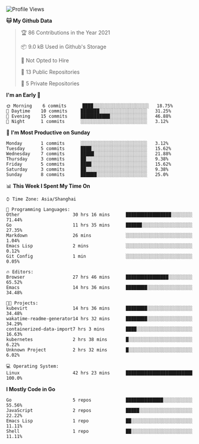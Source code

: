 <!--START_SECTION:waka-->
![Profile Views](http://img.shields.io/badge/Profile%20Views-156-blue)

**🐱 My Github Data** 

> 🏆 86 Contributions in the Year 2021
 > 
> 📦 9.0 kB Used in Github's Storage 
 > 
> 🚫 Not Opted to Hire
 > 
> 📜 13 Public Repositories 
 > 
> 🔑 5 Private Repositories  
 > 
**I'm an Early 🐤** 

```text
🌞 Morning    6 commits      ████░░░░░░░░░░░░░░░░░░░░░   18.75% 
🌆 Daytime    10 commits     ███████░░░░░░░░░░░░░░░░░░   31.25% 
🌃 Evening    15 commits     ███████████░░░░░░░░░░░░░░   46.88% 
🌙 Night      1 commits      ░░░░░░░░░░░░░░░░░░░░░░░░░   3.12%

```
📅 **I'm Most Productive on Sunday** 

```text
Monday       1 commits      ░░░░░░░░░░░░░░░░░░░░░░░░░   3.12% 
Tuesday      5 commits      ████░░░░░░░░░░░░░░░░░░░░░   15.62% 
Wednesday    7 commits      █████░░░░░░░░░░░░░░░░░░░░   21.88% 
Thursday     3 commits      ██░░░░░░░░░░░░░░░░░░░░░░░   9.38% 
Friday       5 commits      ████░░░░░░░░░░░░░░░░░░░░░   15.62% 
Saturday     3 commits      ██░░░░░░░░░░░░░░░░░░░░░░░   9.38% 
Sunday       8 commits      ██████░░░░░░░░░░░░░░░░░░░   25.0%

```


📊 **This Week I Spent My Time On** 

```text
⌚︎ Time Zone: Asia/Shanghai

💬 Programming Languages: 
Other                    30 hrs 16 mins      █████████████████░░░░░░░░   71.44% 
Go                       11 hrs 35 mins      ██████░░░░░░░░░░░░░░░░░░░   27.35% 
Markdown                 26 mins             ░░░░░░░░░░░░░░░░░░░░░░░░░   1.04% 
Emacs Lisp               2 mins              ░░░░░░░░░░░░░░░░░░░░░░░░░   0.12% 
Git Config               1 min               ░░░░░░░░░░░░░░░░░░░░░░░░░   0.05%

🔥 Editors: 
Browser                  27 hrs 46 mins      ████████████████░░░░░░░░░   65.52% 
Emacs                    14 hrs 36 mins      ████████░░░░░░░░░░░░░░░░░   34.48%

🐱‍💻 Projects: 
kubevirt                 14 hrs 36 mins      ████████░░░░░░░░░░░░░░░░░   34.48% 
wakatime-readme-generator14 hrs 32 mins      ████████░░░░░░░░░░░░░░░░░   34.29% 
containerized-data-import7 hrs 3 mins        ████░░░░░░░░░░░░░░░░░░░░░   16.63% 
kubernetes               2 hrs 38 mins       █░░░░░░░░░░░░░░░░░░░░░░░░   6.22% 
Unknown Project          2 hrs 32 mins       █░░░░░░░░░░░░░░░░░░░░░░░░   6.02%

💻 Operating System: 
Linux                    42 hrs 23 mins      █████████████████████████   100.0%

```

**I Mostly Code in Go** 

```text
Go                       5 repos             ██████████████░░░░░░░░░░░   55.56% 
JavaScript               2 repos             █████░░░░░░░░░░░░░░░░░░░░   22.22% 
Emacs Lisp               1 repo              ██░░░░░░░░░░░░░░░░░░░░░░░   11.11% 
Shell                    1 repo              ██░░░░░░░░░░░░░░░░░░░░░░░   11.11%

```



<!--END_SECTION:waka-->
